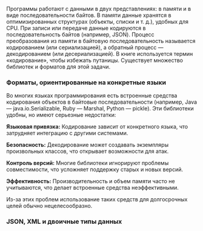 Программы работают с данными в двух представлениях: в памяти и в виде последовательности байтов. В памяти данные хранятся в оптимизированных структурах (объекты, списки и т. д.), удобных для CPU. При записи или передаче данные кодируются в последовательность байтов (например, JSON). Процесс преобразования из памяти в байтовую последовательность называется кодированием (или сериализацией), а обратный процесс — декодированием (или десериализацией). В книге используется термин «кодирование», чтобы избежать путаницы. Существует множество библиотек и форматов для этой задачи.

### Форматы, ориентированные на конкретные языки

Во многих языках программирования есть встроенные средства кодирования объектов в байтовые последовательности (например, Java — java.io.Serializable, Ruby — Marshal, Python — pickle). Эти библиотеки удобны, но имеют серьезные недостатки:

**Языковая привязка:** Кодирование зависит от конкретного языка, что затрудняет интеграцию с другими системами.

**Безопасность:** Декодирование может создавать экземпляры произвольных классов, что открывает возможности для атак.

**Контроль версий:** Многие библиотеки игнорируют проблемы совместимости, что усложняет поддержку старых и новых версий.

**Эффективность:** Производительность и объем памяти часто не учитываются, что делает встроенные средства неэффективными.

Из-за этих проблем использование таких средств для долгосрочных целей обычно нецелесообразно.

### JSON, XML и двоичные типы данных